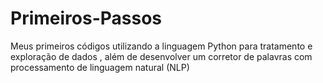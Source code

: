 # Primeiros-Passos
Meus primeiros códigos utilizando a linguagem Python para tratamento e exploração de dados , além de desenvolver um corretor de palavras com processamento de linguagem natural (NLP)
